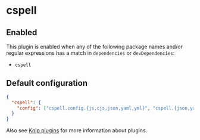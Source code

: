 # cspell

## Enabled

This plugin is enabled when any of the following package names and/or regular expressions has a match in `dependencies`
or `devDependencies`:

- `cspell`

## Default configuration

```json
{
  "cspell": {
    "config": ["cspell.config.{js,cjs,json,yaml,yml}", "cspell.{json,yaml,yml}", ".c{s,S}pell.json", "cSpell.json"]
  }
}
```

Also see [Knip plugins][1] for more information about plugins.

[1]: https://github.com/webpro/knip/blob/main/README.md#plugins
